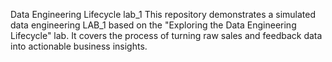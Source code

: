 Data Engineering Lifecycle lab_1
This repository demonstrates a simulated data engineering LAB_1 based on the "Exploring the Data Engineering Lifecycle" lab. It covers the process of turning raw sales and feedback data into actionable business insights.

